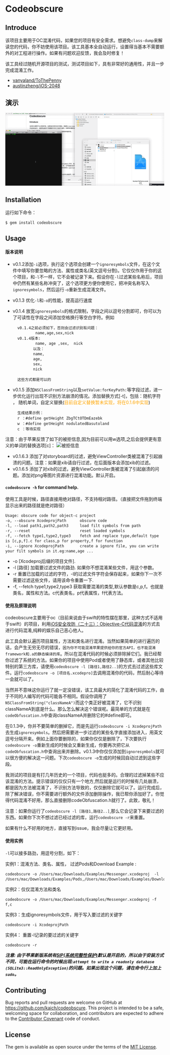 # Codeobscure

## Introduce

该项目主要用于OC混淆代码，如果您的项目有安全需求。想避免`class-dump`来解读您的代码，你不妨使用该项目。该工具基本全自动运行，设置得当基本不需要额外的对工程进行操作。如果有问题欢迎反馈，我会及时修复！ 

该工具经过随机开源项目的测试，测试项目如下，具有非常好的通用性，并且一步完成混淆工作。

* [vanyaland/ToThePenny](https://github.com/vanyaland/ToThePenny)
* [austinzheng/iOS-2048](https://github.com/austinzheng/iOS-2048)


## 演示

![ScreenShot Gif](./screen_shot.gif)


## Installation

运行如下命令：

    $ gem install codeobscure

## Usage
#### 版本说明
* v0.1.2添加`-i`选项，执行这个选项会创建一个`ignoresymbols`文件，在这个文件中填写你要忽略的方法、属性或类名(英文逗号分割)。它仅仅作用于你的这个项目，和`-l`不一样，它不会被记录下来。假设你在`-l`过滤某些名称后，项目中仍然有某些名称冲突了，这个选项更方便你使用它，把冲突名称写入`ignoresymbols`，然后运行`-o`重新生成混淆文件。
* v0.1.3 优化`-l`和`-o`的性能，提高运行速度
* v0.1.4 放宽`ignoresymbols`的格式限制，字段之间以逗号分割即可，你可以为了可读性在字段之间添加空格换行等空白字符。例如

		v0.1.4之前必须如下，否则会过滤识别有问题：
				name,age,sex,nick
		v0.1.4版本:
				name, age ,sex,  nick 
			   以及：
			   name,
			   age,
			   sex,
			   nick
			   
		这些方式都是可以的
* v0.1.5 添加`NSClassFromString`以及`setValue:forKeyPath:`等字段过滤，进一步优化运行出现不识别方法崩溃的情况。添加替换方式[-t]，包括：随机字符 ， 随机单词，自定义替换(<font color=orange>目前自定义替换暂未实现，将在0.1.6中实现</font>)
	
		生成结果示例：	
		r ：#define getHeight ZbgTCtOTDmEazebk
		w ：#define getHeight nodulatedBasutoland
		c ：等待实现
注意：由于苹果反馈了如下的被拒信息,因为目前可以用w选项,之后会提供更有意义的单词的替换选项[c]：
![被拒信息](./reject_inform.png)
* v0.1.6.3 添加了对storyboard的过滤，避免ViewController类被混淆了引起崩溃的问题。注意：如果是xib请自行过滤，在后面版本会添加xib的过滤。
* v0.1.6.5 添加了对xib的过滤，避免ViewController类被混淆了引起崩溃的问题。添加对png等图片资源进行混淆功能。默认开启。
	

#### `codeobscure -h` for command help. 

使用工具是时候，路径直接用绝对路径，不支持相对路径。（直接把文件拖到终端显示出来的路径就是绝对路径）


	Usage: obscure code for object-c project
    -o, --obscure XcodeprojPath      obscure code
    -l, --load path1,path2,path3     load filt symbols from path
    -r, --reset                      reset loaded symbols
    -f, --fetch type1,type2,type3    fetch and replace type,default type is [c,p,f].c for class,p for property,f for function
    -i, --ignore XcodeprojPath       create a ignore file, you can write your filt symbols in it.eg:name,age ...


* -o [Xcodeproj后缀的项目文件].    
* -l [路径] 加载要过滤文件的路劲. 如果你不想混淆某些文件，用这个参数。   
* -r 重置已加载的过滤的字符，-l的过滤文件字符会保存起来，如果你下一次不需要过滤这些文件，请用该命令重置一下.
* -f, --fetch type1,type2,type3    获取需要混淆的类型,默认参数是c,p,f。也就是类名，属性和方法。c代表类名，p代表属性，f代表方法。

#### 使用及原理说明
codeobscure主要用于oc（目前来说由于swift的特性摆在那里，这种方式不适用于swift）的项目，利用[iOS安全攻防（二十三）：Objective-C代码混淆](http://blog.csdn.net/yiyaaixuexi/article/details/29201699)的方式去进行代码混淆,纯粹的娱乐自己恶心他人。		

此工具会默认遍历项目属性，方法和类名进行混淆。当然如果简单的进行遍历的话，会产生无穷无尽的错误，`因为你不可能混淆苹果提供给你的官方API，也不能混淆framework和.a的静态编译的库`。所以在混淆代码的时候必须排除掉它们。我已经帮你过滤了系统的方法。如果你的项目中使用Pod或者使用了静态库，或者其他比较特别的第三方库，请使用`codeobscure -l [路径1,路径2..]`的方式去过滤这些库文件。运行`codeobscure -o [项目名.xcodepro]`去调用混淆你的代码，然后耐心等待一会就可以了。
		
当然并不意味这你运行了就一定没错误，该工具最大的简化了混淆代码的工作，由于不同的人编写的代码可能各不相同。假设你调用了`NSClassFromString("classNameA")`而这个类正好被混淆了，它不识别classNameA到底是什么。那么怎么解决这个错误呢。最简单的方式就是在`codeObfuscation.h`中查询classNameA并删除它的#define即可。		

在0.1.3中，你并不要简单的删掉它，而是先运行`codeobscure -i XcodeprojPath`去生成`ignoresymbols`。然后把需要进一步过滤的某些名字直接添加进入，用英文逗号分隔开来。例如上面你要删除的，如果你仅仅是删除了，下次要执行`codeobscure -o`重新生成的时候会又重新生成，你要再次把它从`codeObfuscation.h`中查询出来并删除。v0.1.3中你仅仅添加到`ignoresymbols`就可以很方便的解决这一问题。下次`codeobscure -o`生成的时候回自动过滤到这些字段。

我测试的项目是有打几年历史的一个项目，代码也挺多的。合理的过滤掉某些不应该混淆的方法。提示错误的仅仅只有一个地方,然后就是运行的时候有几处崩溃，都是因为方法被混淆了，不识别方法导致的，仅仅删除它就可以了。运行完成后，除了解决错误，你不需要进行额外的文件添加删除操作，我已帮你添加好了。你觉得代码混淆不好用，那么直接删除codeObfuscation.h就行了。此致，敬礼！	


注意：如果你运行了`codeobscure -l [路径1,路径2..]`,那么它会记录下来要过滤的东西。如果你下次不想过滤已经过滤的库，运行`codeobscure -r`来重置。

如果有什么不好用的地方，直接写到issue，我会尽量让它更好用。

#### 使用实例

`-l`可以接多路劲，用逗号分割，如下：		

实例1：混淆方法、类名、属性， 过滤Pods和Download
Example :

	codeobscure -o /Users/mac/Downloads/Examples/Messenger.xcodeproj  -l /Users/mac/Downloads/Examples/Pods,/Users/mac/Downloads/Examples/Download

实例2：仅仅混淆方法和类名

	codeobscure -o /Users/mac/Downloads/Examples/Messenger.xcodeproj -f f,c

实例3：生成ignoresymbols文件，用于写入要过滤的关键字

	codeobscure -i XcodeprojPath	

实例4： 重置-l记录的要过滤的关键字

	codeobscure -r 

***注意:  由于苹果新版系统有[SIP(系统完整性保护)](https://support.apple.com/zh-cn/HT204899)默认是开启的，所以由于安装方式不同，可能在运行命令的时候出现:`attempt to write a readonly database (SQLite3::ReadOnlyException)`的问题。如果出现这个问题，请在命令行上加上`sudo`。***


## Contributing

Bug reports and pull requests are welcome on GitHub at https://github.com/kaich/codeobscure. This project is intended to be a safe, welcoming space for collaboration, and contributors are expected to adhere to the [Contributor Covenant](http://contributor-covenant.org) code of conduct.


## License

The gem is available as open source under the terms of the [MIT License](http://opensource.org/licenses/MIT).

